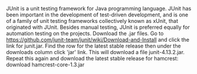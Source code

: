 JUnit is a unit testing framework for Java programming language. JUnit has been important in the development of test-driven development, and is one of a family of unit testing frameworks collectively known as xUnit, that originated with JUnit.
Besides manual testing, JUnit is preferred equally for automation testing on the projects.
Download the .jar files. Go to https://github.com/junit-team/junit/wiki/Download-and-Install and click the link for junit.jar. Find the row for the latest stable release then under the downloads column click 'jar' link. This will download a file junit-4.13.2.jar. Repeat this again and download the latest stable release for hamcrest: download hamcrest-core-1.3.jar
